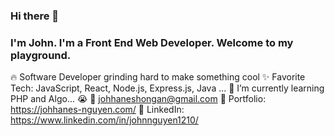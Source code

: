### Hi there 👋
### I'm John. I'm a Front End Web Developer. Welcome to my playground.

🔥 Software Developer grinding hard to make something cool
✨ Favorite Tech: JavaScript, React, Node.js, Express.js, Java ...
📓 I’m currently learning PHP and Algo... 😭
📧 johhaneshongan@gmail.com
🎨 Portfolio: https://johhanes-nguyen.com/
💼 LinkedIn: https://www.linkedin.com/in/johnnguyen1210/


<!--
**johnhongannguyen/johnhongannguyen** is a ✨ _special_ ✨ repository because its `README.md` (this file) appears on your GitHub profile.

Here are some ideas to get you started:

- 🔭 I’m currently working on ...
- 🌱 I’m currently learning ...
- 👯 I’m looking to collaborate on ...
- 🤔 I’m looking for help with ...
- 💬 Ask me about ...
- 📫 How to reach me: ...
- 😄 Pronouns: ...
- ⚡ Fun fact: ...
### Languages and Tools: 
-->

